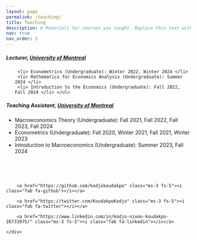 ```yaml
---
layout: page
permalink: /teaching/
title: Teaching
description: # Materials for courses you taught. Replace this text with your description.
nav: true
nav_order: 5
---
```




  <div class="col-md-12">
    <h5> <strong>Lecturer, </strong> <a href="https://sceco.umontreal.ca/english/home/">University of Montreal</a></h5>
    <ul>

     <li> Econometrics (Undergraduate): Winter 2022, Winter 2024 </li>
     <li> Mathematics for Economics Analysis (Undergraduate): Summer 2024 </li>
     <li> Introduction to the Economics (Undergraduate): Fall 2022, Fall 2024 </li> </ul>
   </div>
  <div class="col-md-12">
  <h5> <strong> Teaching Assistant, </strong>  <a href="https://sceco.umontreal.ca/english/home/">University of Montreal</a></h5>
  <ul>  <li> Macroeconomics Theory (Undergraduate): Fall 2021, Fall 2022, Fall 2023, Fall 2024 </li> 
  <li> Econometrics (Undergraduate): Fall 2020, Winter 2021, Fall 2021, Winter 2023  </li> 
  <li> Introduction to Macroeconomics (Undergraduate): Summer 2023, Fall 2024 </li>   </ul>
  </div>
  <div class="col-md-12">
  

<br/> <br/> <br/>
<body>
  <footer class="pt-5 my-5 text-muted border-top">
  <div class="row">
    <div class="col-md-6 text-end social-media-icons">
      
        <a href="https://github.com/kodjokoudakpo" class="ms-3 fs-5"><i class="fab fa-github"></i></a>
      
        <a href="https://twitter.com/KoudakpoKodjo" class="ms-3 fs-5"><i class="fab fa-twitter"></i></a>
      
        <a href="https://www.linkedin.com/in/kodjo-nixon-koudakpo-26733975/" class="ms-3 fs-5"><i class="fab fa-linkedin"></i></a>
      
    </div>
  </div>
</footer>
</body>

